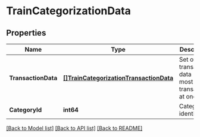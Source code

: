 # TrainCategorizationData

## Properties
Name | Type | Description | Notes
------------ | ------------- | ------------- | -------------
**TransactionData** | [**[]TrainCategorizationTransactionData**](TrainCategorizationTransactionData.md) | Set of transaction data (at most 100 transactions at once) | [default to null]
**CategoryId** | **int64** | Category identifier | [default to null]

[[Back to Model list]](../README.md#documentation-for-models) [[Back to API list]](../README.md#documentation-for-api-endpoints) [[Back to README]](../README.md)


